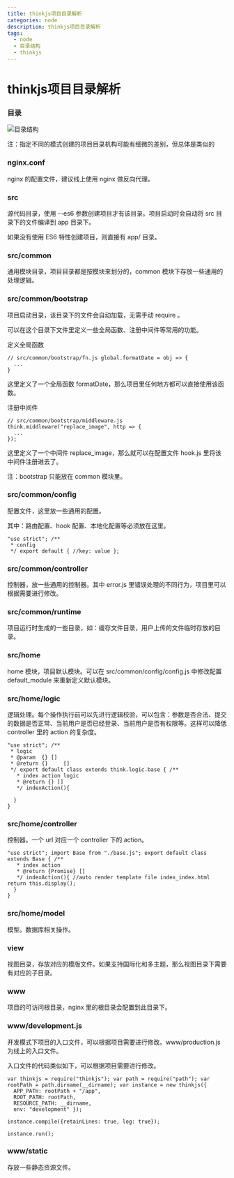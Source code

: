 ```yaml
---
title: thinkjs项目目录解析
categories: node
description: thinkjs项目目录解析
tags:
  - node
  - 目录结构
  - thinkjs
---
```


# thinkjs项目目录解析

### 目录

![目录结构](./directory.png)


注：指定不同的模式创建的项目目录机构可能有细微的差别，但总体是类似的

### nginx.conf
nginx 的配置文件，建议线上使用 nginx 做反向代理。

### src
源代码目录，使用 --es6 参数创建项目才有该目录。项目启动时会自动将 src 目录下的文件编译到 app 目录下。

如果没有使用 ES6 特性创建项目，则直接有 app/ 目录。

### src/common
通用模块目录，项目目录都是按模块来划分的，common 模块下存放一些通用的处理逻辑。

### src/common/bootstrap
项目启动目录，该目录下的文件会自动加载，无需手动 require 。

可以在这个目录下文件里定义一些全局函数、注册中间件等常用的功能。

定义全局函数
```
// src/common/bootstrap/fn.js global.formatDate = obj => {
  ...
}
```
这里定义了一个全局函数 formatDate，那么项目里任何地方都可以直接使用该函数。

注册中间件
```
// src/common/bootstrap/middleware.js think.middleware("replace_image", http => {
  ...
});
```
这里定义了一个中间件 replace_image，那么就可以在配置文件 hook.js 里将该中间件注册进去了。

注：bootstrap 只能放在 common 模块里。

### src/common/config
配置文件，这里放一些通用的配置。

其中：路由配置、hook 配置、本地化配置等必须放在这里。
```
"use strict"; /**
 * config
 */ export default { //key: value };
 ```
### src/common/controller
控制器，放一些通用的控制器。其中 error.js 里错误处理的不同行为，项目里可以根据需要进行修改。

### src/common/runtime
项目运行时生成的一些目录，如：缓存文件目录，用户上传的文件临时存放的目录。

### src/home
home 模块，项目默认模块。可以在 src/common/config/config.js 中修改配置 default_module 来重新定义默认模块。

### src/home/logic
逻辑处理。每个操作执行前可以先进行逻辑校验，可以包含：参数是否合法、提交的数据是否正常、当前用户是否已经登录、当前用户是否有权限等。这样可以降低 controller 里的 action 的复杂度。
```
"use strict"; /**
 * logic
 * @param  {} []
 * @return {}     []
 */ export default class extends think.logic.base { /**
   * index action logic
   * @return {} []
   */ indexAction(){

  }
}
```
### src/home/controller
控制器。一个 url 对应一个 controller 下的 action。
```
"use strict"; import Base from "./base.js"; export default class extends Base { /**
   * index action
   * @return {Promise} []
   */ indexAction(){ //auto render template file index_index.html return this.display();
  }
}
```
### src/home/model
模型。数据库相关操作。

### view
视图目录，存放对应的模版文件。如果支持国际化和多主题，那么视图目录下需要有对应的子目录。

### www
项目的可访问根目录，nginx 里的根目录会配置到此目录下。

### www/development.js
开发模式下项目的入口文件，可以根据项目需要进行修改。www/production.js 为线上的入口文件。

入口文件的代码类似如下，可以根据项目需要进行修改。
```
var thinkjs = require("thinkjs"); var path = require("path"); var rootPath = path.dirname(__dirname); var instance = new thinkjs({
  APP_PATH: rootPath + "/app",
  ROOT_PATH: rootPath,
  RESOURCE_PATH: __dirname,
  env: "development" });

instance.compile({retainLines: true, log: true});

instance.run();
```
### www/static
存放一些静态资源文件。



























